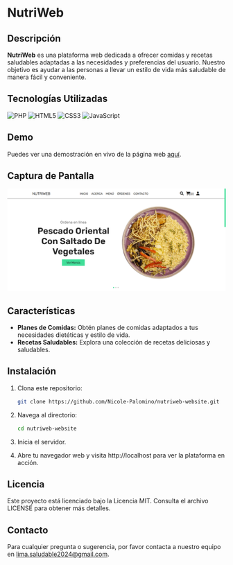 # NutriWeb

## Descripción

**NutriWeb** es una plataforma web dedicada a ofrecer comidas y recetas saludables adaptadas a las necesidades y preferencias del usuario. Nuestro objetivo es ayudar a las personas a llevar un estilo de vida más saludable de manera fácil y conveniente.

## Tecnologías Utilizadas
![PHP](https://img.shields.io/badge/php-%23777BB4.svg?style=for-the-badge&logo=php&logoColor=white)
![HTML5](https://img.shields.io/badge/html5-%23E34F26.svg?style=for-the-badge&logo=html5&logoColor=white)
![CSS3](https://img.shields.io/badge/css3-%231572B6.svg?style=for-the-badge&logo=css3&logoColor=white)
![JavaScript](https://img.shields.io/badge/javascript-%23323330.svg?style=for-the-badge&logo=javascript&logoColor=%23F7DF1E)

## Demo

Puedes ver una demostración en vivo de la página web [aquí](http://nutriweb.wuaze.com/).

## Captura de Pantalla 

![Imagen Referencial](img/pagina-web.png)

## Características

- **Planes de Comidas:** Obtén planes de comidas adaptados a tus necesidades dietéticas y estilo de vida.
- **Recetas Saludables:** Explora una colección de recetas deliciosas y saludables.

## Instalación

1. Clona este repositorio:
   ```bash
   git clone https://github.com/Nicole-Palomino/nutriweb-website.git

2. Navega al directorio:
    ```bash
    cd nutriweb-website

3. Inicia el servidor.

4. Abre tu navegador web y visita http://localhost para ver la plataforma en acción.

## Licencia

Este proyecto está licenciado bajo la Licencia MIT. Consulta el archivo LICENSE para obtener más detalles.

## Contacto

Para cualquier pregunta o sugerencia, por favor contacta a nuestro equipo en lima.saludable2024@gmail.com.